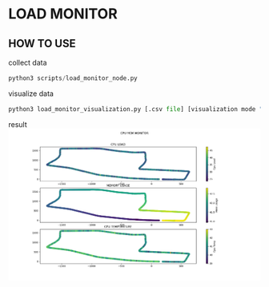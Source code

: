 # LOAD MONITOR

## HOW TO USE

collect data
``` python
python3 scripts/load_monitor_node.py

```

visualize data
```python
python3 load_monitor_visualization.py [.csv file] [visualization mode "time" or "pose"]
```

result
![vislization](./images/image.png)